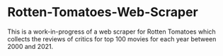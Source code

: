 # Rotten-Tomatoes-Web-Scraper
This is a work-in-progress of a web scraper for Rotten Tomatoes which collects the reviews of critics for top 100 movies for each year between 2000 and 2021.
